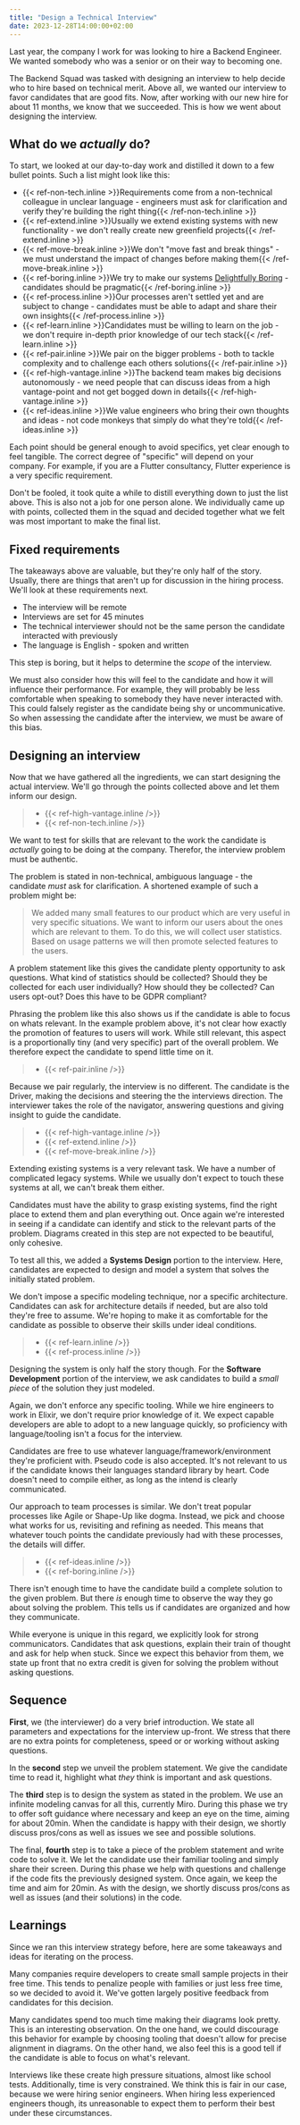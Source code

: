 ```yaml
---
title: "Design a Technical Interview"
date: 2023-12-28T14:00:00+02:00
---
```


Last year, the company I work for was looking to hire a Backend Engineer.
We wanted somebody who was a senior or on their way to becoming one.

The Backend Squad was tasked with designing an interview to help decide who to hire based on technical merit.
Above all, we wanted our interview to favor candidates that are good fits.
Now, after working with our new hire for about 11 months, we know that we succeeded.
This is how we went about designing the interview.

## What do we _actually_ do?

To start, we looked at our day-to-day work and distilled it down to a few bullet points.
Such a list might look like this:

<ul>
<li>{{< ref-non-tech.inline >}}Requirements come from a non-technical colleague in unclear language - engineers must ask for clarification and verify they're building the right thing{{< /ref-non-tech.inline >}}</li>
<li>{{< ref-extend.inline >}}Usually we extend existing systems with new functionality - we don't really create new greenfield projects{{< /ref-extend.inline >}}</li>
<li>{{< ref-move-break.inline >}}We don't "move fast and break things" - we must understand the impact of changes before making them{{< /ref-move-break.inline >}}</li>
<li>{{< ref-boring.inline >}}We try to make our systems <a href='/writings/delightfully_boring'>Delightfully Boring</a> - candidates should be pragmatic{{< /ref-boring.inline >}}</li>
<li>{{< ref-process.inline >}}Our processes aren't settled yet and are subject to change - candidates must be able to adapt and share their own insights{{< /ref-process.inline >}}</li>
<li>{{< ref-learn.inline >}}Candidates must be willing to learn on the job - we don't require in-depth prior knowledge of our tech stack{{< /ref-learn.inline >}}</li>
<li>{{< ref-pair.inline >}}We pair on the bigger problems - both to tackle complexity and to challenge each others solutions{{< /ref-pair.inline >}}</li>
<li>{{< ref-high-vantage.inline >}}The backend team makes big decisions autonomously - we need people that can discuss ideas from a high vantage-point and not get bogged down in details{{< /ref-high-vantage.inline >}}</li>
<li>{{< ref-ideas.inline >}}We value engineers who bring their own thoughts and ideas - not code monkeys that simply do what they're told{{< /ref-ideas.inline >}}</li>
</ul>

Each point should be general enough to avoid specifics, yet clear enough to feel tangible.
The correct degree of "specific" will depend on your company.
For example, if you are a Flutter consultancy, Flutter experience is a very specific requirement.

Don't be fooled, it took quite a while to distill everything down to just the list above.
This is also not a job for one person alone.
We individually came up with points, collected them in the squad and decided together what we felt was most important to make the final list.

## Fixed requirements

The takeaways above are valuable, but they're only half of the story.
Usually, there are things that aren't up for discussion in the hiring process.
We'll look at these requirements next.

* The interview will be remote
* Interviews are set for 45 minutes
* The technical interviewer should not be the same person the candidate interacted with previously
* The language is English - spoken and written

This step is boring, but it helps to determine the _scope_ of the interview.

We must also consider how this will feel to the candidate and how it will influence their performance.
For example, they will probably be less comfortable when speaking to somebody they have never interacted with.
This could falsely register as the candidate being shy or uncommunicative.
So when assessing the candidate after the interview, we must be aware of this bias.

## Designing an interview

Now that we have gathered all the ingredients, we can start designing the actual interview.
We'll go through the points collected above and let them inform our design.

> * {{< ref-high-vantage.inline />}}
> * {{< ref-non-tech.inline />}}

We want to test for skills that are relevant to the work the candidate is _actually_ going to be doing at the company.
Therefor, the interview problem must be authentic.

The problem is stated in non-technical, ambiguous language - the candidate _must_ ask for clarification.
A shortened example of such a problem might be:

> We added many small features to our product which are very useful in very specific situations. We want to inform our users about the ones which are relevant to them. To do this, we will collect user statistics. Based on usage patterns we will then promote selected features to the users.

A problem statement like this gives the candidate plenty opportunity to ask questions.
What kind of statistics should be collected? Should they be collected for each user individually? How should they be collected? Can users opt-out? Does this have to be GDPR compliant?

Phrasing the problem like this also shows us if the candidate is able to focus on whats relevant.
In the example problem above, it's not clear how exactly the promotion of features to users will work.
While still relevant, this aspect is a proportionally tiny (and very specific) part of the overall problem.
We therefore expect the candidate to spend little time on it.

> * {{< ref-pair.inline />}}

Because we pair regularly, the interview is no different.
The candidate is the Driver, making the decisions and steering the the interviews direction.
The interviewer takes the role of the navigator, answering questions and giving insight to guide the candidate.

> * {{< ref-high-vantage.inline />}}
> * {{< ref-extend.inline />}}
> * {{< ref-move-break.inline />}}

Extending existing systems is a very relevant task.
We have a number of complicated legacy systems.
While we usually don't expect to touch these systems at all, we can't break them either.

Candidates must have the ability to grasp existing systems, find the right place to extend them and plan everything out.
Once again we're interested in seeing if a candidate can identify and stick to the relevant parts of the problem.
Diagrams created in this step are not expected to be beautiful, only cohesive.

To test all this, we added a **Systems Design** portion to the interview.
Here, candidates are expected to design and model a system that solves the initially stated problem.

We don't impose a specific modeling technique, nor a specific architecture.
Candidates can ask for architecture details if needed, but are also told they're free to assume.
We're hoping to make it as comfortable for the candidate as possible to observe their skills under ideal conditions.

> * {{< ref-learn.inline />}}
> * {{< ref-process.inline />}}

Designing the system is only half the story though.
For the **Software Development** portion of the interview, we ask candidates to build a _small piece_ of the solution they just modeled.

Again, we don't enforce any specific tooling.
While we hire engineers to work in Elixir, we don't require prior knowledge of it.
We expect capable developers are able to adopt to a new language quickly, so proficiency with language/tooling isn't a focus for the interview.

Candidates are free to use whatever language/framework/environment they're proficient with.
Pseudo code is also accepted.
It's not relevant to us if the candidate knows their languages standard library by heart.
Code doesn't need to compile either, as long as the intend is clearly communicated.

Our approach to team processes is similar.
We don't treat popular processes like Agile or Shape-Up like dogma.
Instead, we pick and choose what works for us, revisiting and refining as needed.
This means that whatever touch points the candidate previously had with these processes, the details will differ.

> * {{< ref-ideas.inline />}}
> * {{< ref-boring.inline />}}

There isn't enough time to have the candidate build a complete solution to the given problem.
But there _is_ enough time to observe the way they go about solving the problem.
This tells us if candidates are organized and how they communicate.

While everyone is unique in this regard, we explicitly look for strong communicators.
Candidates that ask questions, explain their train of thought and ask for help when stuck.
Since we expect this behavior from them, we state up front that no extra credit is given for solving the problem without asking questions.

## Sequence

**First**, we (the interviewer) do a very brief introduction.
We state all parameters and expectations for the interview up-front.
We stress that there are no extra points for completeness, speed or or working without asking questions.

In the **second** step we unveil the problem statement.
We give the candidate time to read it, highlight what _they_ think is important and ask questions.

The **third** step is to design the system as stated in the problem.
We use an infinite modeling canvas for all this, currently Miro.
During this phase we try to offer soft guidance where necessary and keep an eye on the time, aiming for about 20min.
When the candidate is happy with their design, we shortly discuss pros/cons as well as issues we see and possible solutions.

The final, **fourth** step is to take a piece of the problem statement and write code to solve it.
We let the candidate use their familiar tooling and simply share their screen.
During this phase we help with questions and challenge if the code fits the previously designed system.
Once again, we keep the time and aim for 20min.
As with the design, we shortly discuss pros/cons as well as issues (and their solutions) in the code.

## Learnings

Since we ran this interview strategy before, here are some takeaways and ideas for iterating on the process.

Many companies require developers to create small sample projects in their free time.
This tends to penalize people with families or just less free time, so we decided to avoid it.
We've gotten largely positive feedback from candidates for this decision.

Many candidates spend too much time making their diagrams look pretty.
This is an interesting observation.
On the one hand, we could discourage this behavior for example by choosing tooling that doesn't allow for precise alignment in diagrams.
On the other hand, we also feel this is a good tell if the candidate is able to focus on what's relevant.

Interviews like these create high pressure situations, almost like school tests.
Additionally, time is very constrained.
We think this is fair in our case, because we were hiring senior engineers.
When hiring less experienced engineers though, its unreasonable to expect them to perform their best under these circumstances.
